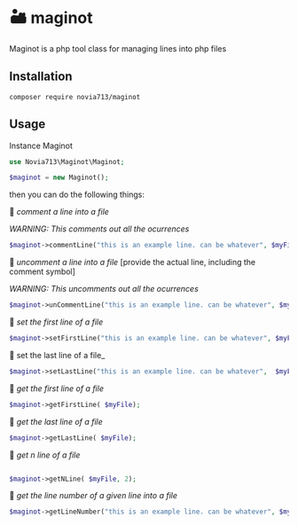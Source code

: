 # 🏜 maginot
Maginot is a php tool class for managing lines into php files

## Installation
`composer require novia713/maginot`

## Usage
Instance Maginot
```php
use Novia713\Maginot\Maginot;

$maginot = new Maginot();
````

then you can do the following things:

 📍 _comment a line into a file_
 
 *WARNING: This comments out all the ocurrences*
 ```php
 $maginot->commentLine("this is an example line. can be whatever", $myFile);
 ```
 📍 _uncomment a line into a file_  [provide the actual line, including the comment symbol]
 
 *WARNING: This uncomments out all the ocurrences*
 ```php
$maginot->unCommentLine("this is an example line. can be whatever", $myFile));
 ```
 📍 _set the first line of a file_
 ```php
$maginot->setFirstLine("this is an example line. can be whatever", $myFile));
 ```
 📍 set the last line of a file_
 ```php
$maginot->setLastLine("this is an example line. can be whatever",  $myFile);
 ``` 
 📍 _get the first line of a file_
 ```php
$maginot->getFirstLine( $myFile);
 ```
 📍 _get the last line of a file_
 ```php
$maginot->getLastLine( $myFile);
```

 📍 _get n line of a file_
 ```php

$maginot->getNLine( $myFile, 2);
 ```

 📍 _get the line number of a given line into a file_
 ```php
$maginot->getLineNumber("this is an example line. can be whatever", $myFile);
```
